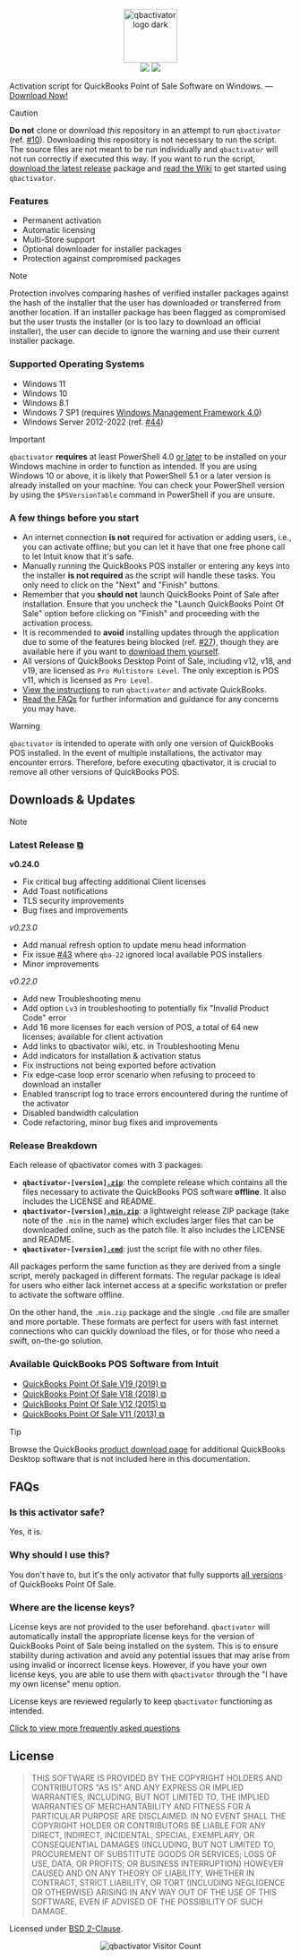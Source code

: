 <p align="center">
  <picture>
    <source srcset="https://user-images.githubusercontent.com/77242216/213914137-51bda12c-6214-44f8-bae4-e9b7e633233b.svg" media="(prefers-color-scheme: light)" height="96px" alt="qbactivator logo light">
    <img src="https://user-images.githubusercontent.com/77242216/213914139-b21538e0-05c1-4194-99bc-620f5d559fc9.svg" height="96px" alt="qbactivator logo dark">
  </picture><br/>
  <a href="https://github.com/neuralpain/qbactivator/releases/latest"><img src="https://img.shields.io/github/v/release/neuralpain/qbactivator?label=Latest%20Release&labelColor=123311&color=3fab05"></a>
  <a href="https://github.com/neuralpain/qbactivator/releases/latest"><img src="https://img.shields.io/github/downloads/neuralpain/qbactivator/total?style=social"></a>
</p>

Activation script for QuickBooks Point of Sale Software on Windows. — [Download Now!][download]

> [!CAUTION]  
> **Do not** clone or download *this* repository in an attempt to run `qbactivator` (ref. [#10][issue_10]). Downloading this repository is not necessary to run the script. The source files are not meant to be run individually and `qbactivator` will not run correctly if executed this way. If you want to run the script, [download the latest release][release] package and [read the Wiki][getstarted] to get started using `qbactivator`.

### Features

- Permanent activation
- Automatic licensing
- Multi-Store support
- Optional downloader for installer packages
- Protection against compromised packages

> [!NOTE]  
> Protection involves comparing hashes of verified installer packages against the hash of the installer that the user has downloaded or transferred from another location. If an installer package has been flagged as compromised but the user trusts the installer (or is too lazy to download an official installer), the user can decide to ignore the warning and use their current installer package.

### Supported Operating Systems
- Windows 11
- Windows 10
- Windows 8.1
- Windows 7 SP1 (requires [Windows Management Framework 4.0][wikiwmf4])
- Windows Server 2012-2022 (ref. [#44][issue_44])

> [!IMPORTANT]  
> `qbactivator` **requires** at least PowerShell 4.0 [or later][updatepowershell] to be installed on your Windows machine in order to function as intended. If you are using Windows 10 or above, it is likely that PowerShell 5.1 or a later version is already installed on your machine. You can check your PowerShell version by using the `$PSVersionTable` command in PowerShell if you are unsure.

### A few things before you start

- An internet connection **is not** required for activation or adding users, i.e., you can activate offline; but you can let it have that one free phone call to let Intuit know that it's safe.
- Manually running the QuickBooks POS installer or entering any keys into the installer **is not required** as the script will handle these tasks. You only need to click on the "Next" and "Finish" buttons.
- Remember that you **should not** launch QuickBooks Point of Sale after installation. Ensure that you uncheck the "Launch QuickBooks Point Of Sale" option before clicking on "Finish" and proceeding with the activation process.
- It is recommended to **avoid** installing updates through the application due to some of the features being blocked (ref. [#27][issue_27]), though they are available here if you want to [download them yourself](https://github.com/neuralpain/qbactivator/wiki#optional-updates-for-quickbooks-pos-software-from-intuit).
- All versions of QuickBooks Desktop Point of Sale, including v12, v18, and v19, are licensed as `Pro Multistore Level`. The only exception is POS v11, which is licensed as `Pro Level`.
- [View the instructions][instructions] to run `qbactivator` and activate QuickBooks.
- [Read the FAQs](#faqs) for further information and guidance for any concerns you may have.

> [!WARNING]  
> `qbactivator` is intended to operate with only one version of QuickBooks POS installed. In the event of multiple installations, the activator may encounter errors. Therefore, before executing qbactivator, it is crucial to remove all other versions of QuickBooks POS.

## Downloads & Updates

> [!NOTE]
> ### Latest Release [⧉][release]
>
> **v0.24.0**
> - Fix critical bug affecting additional Client licenses
> - Add Toast notifications
> - TLS security improvements
> - Bug fixes and improvements
>
> *v0.23.0*
> - Add manual refresh option to update menu head information
> - Fix issue [#43](https://github.com/neuralpain/qbactivator/issues/43) where `qba-22` ignored local available POS installers
> - Minor improvements
>
> *v0.22.0*
> - Add new Troubleshooting menu
> - Add option `Lv3` in troubleshooting to potentially fix "Invalid Product Code" error
> - Add 16 more licenses for each version of POS, a total of 64 new licenses; available for client activation
> - Add links to qbactivator wiki, etc. in Troubleshooting Menu
> - Add indicators for installation & activation status
> - Fix instructions not being exported before activation
> - Fix edge-case loop error scenario when refusing to proceed to download an installer
> - Enabled transcript log to trace errors encountered during the runtime of the activator
> - Disabled bandwidth calculation
> - Code refactoring, minor bug fixes and improvements

### Release Breakdown

Each release of qbactivator comes with 3 packages:

- <code>**qbactivator-[version][.zip][download]**</code>: the complete release which contains all the files necessary to activate the QuickBooks POS software **offline**. It also includes the LICENSE and README.
- <code>**qbactivator-[version][.min.zip][download_min]**</code>: a lightweight release ZIP package (take note of the `.min` in the name) which excludes larger files that can be downloaded online, such as the patch file. It also includes the LICENSE and README.
- <code>**qbactivator-[version][.cmd][download_cmd]**</code>: just the script file with no other files.

All packages perform the same function as they are derived from a single script, merely packaged in different formats. The regular package is ideal for users who either lack internet access at a specific workstation or prefer to activate the software offline. 

On the other hand, the `.min.zip` package and the single `.cmd` file are smaller and more portable. These formats are perfect for users with fast internet connections who can quickly download the files, or for those who need a swift, on-the-go solution.

### Available QuickBooks POS Software from Intuit

- [QuickBooks Point Of Sale V19 (2019) ⧉](https://dlm2.download.intuit.com/akdlm/SBD/QuickBooks/2019/Latest/QuickBooksPOSV19.exe)
- [QuickBooks Point Of Sale V18 (2018) ⧉](https://dlm2.download.intuit.com/akdlm/SBD/QuickBooks/2018/Latest/QuickBooksPOSV18.exe)
- [QuickBooks Point Of Sale V12 (2015) ⧉](https://dlm2.download.intuit.com/akdlm/SBD/QuickBooks/2015/Latest/QuickBooksPOSV12.exe)
- [QuickBooks Point Of Sale V11 (2013) ⧉](https://dlm2.download.intuit.com/akdlm/SBD/QuickBooks/2013/Latest/QuickBooksPOSV11.exe)

> [!TIP]  
> Browse the QuickBooks [product download page](https://downloads.quickbooks.com/app/qbdt/products) for additional QuickBooks Desktop software that is not included here in this documentation.

## FAQs

### Is this activator safe?

Yes, it is.

### Why should I use this?

You don't have to, but it's the only activator that fully supports [all versions](#available-quickbooks-pos-software-from-intuit) of QuickBooks Point Of Sale.

### Where are the license keys?

License keys are not provided to the user beforehand. `qbactivator` will automatically install the appropriate license keys for the version of QuickBooks Point of Sale being installed on the system. This is to ensure stability during activation and avoid any potential issues that may arise from using invalid or incorrect license keys. However, if you have your own license keys, you are able to use them with `qbactivator` through the "I have my own license" menu option.

License keys are reviewed regularly to keep `qbactivator` functioning as intended.

[Click to view more frequently asked questions][faqs]

## License

> THIS SOFTWARE IS PROVIDED BY THE COPYRIGHT HOLDERS AND CONTRIBUTORS "AS IS" AND ANY EXPRESS OR IMPLIED WARRANTIES, INCLUDING, BUT NOT LIMITED TO, THE IMPLIED WARRANTIES OF MERCHANTABILITY AND FITNESS FOR A PARTICULAR PURPOSE ARE DISCLAIMED. IN NO EVENT SHALL THE COPYRIGHT HOLDER OR CONTRIBUTORS BE LIABLE FOR ANY DIRECT, INDIRECT, INCIDENTAL, SPECIAL, EXEMPLARY, OR CONSEQUENTIAL DAMAGES (INCLUDING, BUT NOT LIMITED TO, PROCUREMENT OF SUBSTITUTE GOODS OR SERVICES; LOSS OF USE, DATA, OR PROFITS; OR BUSINESS INTERRUPTION) HOWEVER CAUSED AND ON ANY THEORY OF LIABILITY, WHETHER IN CONTRACT, STRICT LIABILITY, OR TORT (INCLUDING NEGLIGENCE OR OTHERWISE) ARISING IN ANY WAY OUT OF THE USE OF THIS SOFTWARE, EVEN IF ADVISED OF THE POSSIBILITY OF SUCH DAMAGE.

Licensed under [BSD 2-Clause](LICENSE).

<p align='center'>
  <picture>
    <img src='https://www.websitecounterfree.com/c.php?d=9&id=48433&s=3' alt='qbactivator Visitor Count'>
  </picture>
</p>

<!-- Links -->
[wiki]: https://github.com/neuralpain/qbactivator/wiki
[faqs]: https://github.com/neuralpain/qbactivator/wiki/FAQs
[getstarted]: https://github.com/neuralpain/qbactivator/wiki#getting-started
[update]: https://github.com/neuralpain/qbactivator/wiki#downloads--updates
[instructions]: https://github.com/neuralpain/qbactivator/wiki/How-to-Use
[download_cmd]: https://github.com/neuralpain/qbactivator/releases/latest/download/qbactivator-0.24.0.cmd
[download_min]: https://github.com/neuralpain/qbactivator/releases/latest/download/qbactivator-0.24.0.min.zip
[download]: https://github.com/neuralpain/qbactivator/releases/latest/download/qbactivator-0.24.0.zip
[release]: https://github.com/neuralpain/qbactivator/releases/latest
[powershell]: https://github.com/PowerShell/PowerShell/releases/latest
[updatepowershell]: https://github.com/neuralpain/qbactivator/wiki/Updating-PowerShell
[wikiwmf4]: https://github.com/neuralpain/qbactivator/wiki/Updating-PowerShell#3-windows-management-framework-40
<!-- Issues -->
[issue_10]: https://github.com/neuralpain/qbactivator/issues/10#issuecomment-1416758671
[issue_12]: https://github.com/neuralpain/qbactivator/issues/12#issuecomment-1478727716
[issue_27]: https://github.com/neuralpain/qbactivator/issues/27#issuecomment-1913171241
[issue_44]: https://github.com/neuralpain/qbactivator/issues/44
<!-- End Links -->
